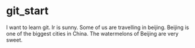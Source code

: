 # git_start
I want to learn git.
Ir is sunny.
Some of us are travelling in beijing.
Beijing is one of the biggest cities in China.
The watermelons of Beijing are very sweet.
